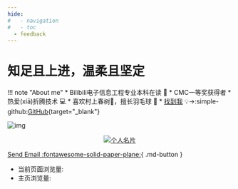 ```yaml
---
hide:
#   - navigation
#   - toc
  - feedback
---
```


# 知足且上进，温柔且坚定
!!! note "About me"
    * Bilibili电子信息工程专业本科在读  :star2:
    * CMC一等奖获得者
    * 热爱(xiā)折腾技术 :computer: 
    * 喜欢村上春树📖，擅长羽毛球 :badminton:
    * [找到我](https://github.com/Wcowin) &#x1F4A1;→:simple-github:[GitHub](https://github.com/Wcowin){target="_blank"}  

<!-- ![](https://cn.mcecy.com/image/20221229/67d6c67f951fe04606acc08a1e77a81e.png) -->
<!-- [![Anurag's GitHub stats](https://github-readme-stats.vercel.app/api?username=Wcowin)](https://github.com/anuraghazra/github-readme-stats)   -->
![img](https://cn.mcecy.com/image/20230220/f10604560a2119667fb3aca1da299e1a.jpeg)

<p align="center">
  
  <a href="https://muselink.cc/Wcowin" target="_blank">
    <img src="https://cn.mcecy.com/image/20221229/67d6c67f951fe04606acc08a1e77a81e.png" alt="个人名片">
  </a>
</p>



[Send Email :fontawesome-solid-paper-plane:](mailto:<1135801806@qq.com>){ .md-button }

<ul>
  <li>
    当前页面浏览量:
    <span class="waline-pageview-count" />
  </li>
  <li>
    主页浏览量:
    <span class="waline-pageview-count" data-path="docs/index.md" />
  </li>
</ul>
<script type="module">
  import { pageviewCount } from 'https://unpkg.com/@waline/client/dist/pageview.mjs';

  pageviewCount({
    serverURL: '<YOUR_SERVER_URL>',
    path: window.location.pathname,

    // 可选的，用于自定选择器，默认为 `'.waline-pageview-count'`
    // selector: 'waline-pageview-count',

    // 可选的，是否在获取时增加访问量，默认为 `true`
    // update: true,
  });
</script>

